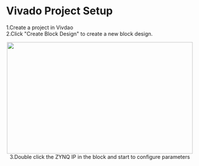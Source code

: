# Vivado Project Setup

1.Create a project in Vivdao  
2.Click "Create Block Design" to create a new block design.

<div align=center><img width="500" height="300" src=https://github.com/jeffrey8373/zynq-ultrascale-plus/blob/main/petalinux/pictures/Xnip2021-06-22_09-10-32.jpeg>  
3.Double click the ZYNQ IP in the block and start to configure parameters
